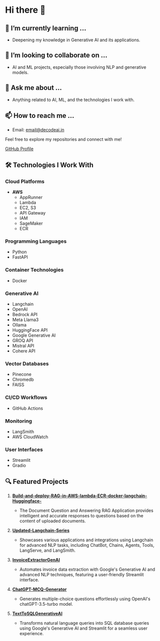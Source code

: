 # Hi there 👋

## 🌱 I’m currently learning ...
- Deepening my knowledge in Generative AI and its applications.

## 👯 I’m looking to collaborate on ...
- AI and ML projects, especially those involving NLP and generative models.

## 💬 Ask me about ...
- Anything related to AI, ML, and the technologies I work with.

## 📫 How to reach me ...
- Email: [email@decodeai.in](mailto:email@decodeai.in)

Feel free to explore my repositories and connect with me!

[GitHub Profile](https://github.com/manoharpalanisamy/)


## 🛠️ Technologies I Work With

### Cloud Platforms
- **AWS**
  - AppRunner
  - Lambda
  - EC2, S3
  - API Gateway
  - IAM
  - SageMaker
  - ECR

### Programming Languages
- Python
- FastAPI

### Container Technologies
- Docker

### Generative AI
- Langchain
- OpenAI
- Bedrock API
- Meta Llama3
- Ollama
- HuggingFace API
- Google Generative AI
- GROQ API
- Mistral API
- Cohere API

### Vector Databases
- Pinecone
- Chromedb
- FAISS

### CI/CD Workflows
- GitHub Actions

### Monitoring
- LangSmith
- AWS CloudWatch

### User Interfaces
- Streamlit
- Gradio

## 🔍 Featured Projects

1. **[Build-and-deploy-RAG-in-AWS-lambda-ECR-docker-langchain-Huggingface-](https://github.com/manoharpalanisamy/Build-and-deploy-RAG-in-AWS-lambda-ECR-docker-langchain-Huggingface-)**
   - The Document Question and Answering RAG Application provides intelligent and accurate responses to questions based on the content of uploaded documents.

2. **[Updated-Langchain-Series](https://github.com/manoharpalanisamy/Updated-Langchain-Series)**
   - Showcases various applications and integrations using Langchain for advanced NLP tasks, including ChatBot, Chains, Agents, Tools, LangServe, and LangSmith.

3. **[InvoiceExtractorGenAI](https://github.com/manoharpalanisamy/InvoiceExtractorGenAI)**
   - Automates invoice data extraction with Google's Generative AI and advanced NLP techniques, featuring a user-friendly Streamlit interface.

4. **[ChatGPT-MCQ-Generator](https://github.com/manoharpalanisamy/ChatGPT-MCQ-Generator)**
   - Generates multiple-choice questions effortlessly using OpenAI's chatGPT-3.5-turbo model.

5. **[TextToSQLGenerativeAI](https://github.com/manoharpalanisamy/TextToSQLGenerativeAI)**
   - Transforms natural language queries into SQL database queries using Google's Generative AI and Streamlit for a seamless user experience.

